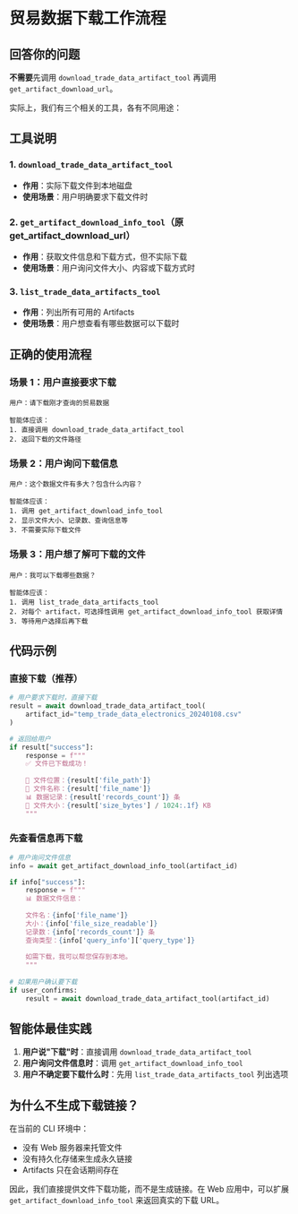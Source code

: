 # 贸易数据下载工作流程

## 回答你的问题

**不需要**先调用 `download_trade_data_artifact_tool` 再调用 `get_artifact_download_url`。

实际上，我们有三个相关的工具，各有不同用途：

## 工具说明

### 1. `download_trade_data_artifact_tool`
- **作用**：实际下载文件到本地磁盘
- **使用场景**：用户明确要求下载文件时

### 2. `get_artifact_download_info_tool`（原 get_artifact_download_url）
- **作用**：获取文件信息和下载方式，但不实际下载
- **使用场景**：用户询问文件大小、内容或下载方式时

### 3. `list_trade_data_artifacts_tool`
- **作用**：列出所有可用的 Artifacts
- **使用场景**：用户想查看有哪些数据可以下载时

## 正确的使用流程

### 场景 1：用户直接要求下载

```
用户：请下载刚才查询的贸易数据

智能体应该：
1. 直接调用 download_trade_data_artifact_tool
2. 返回下载的文件路径
```

### 场景 2：用户询问下载信息

```
用户：这个数据文件有多大？包含什么内容？

智能体应该：
1. 调用 get_artifact_download_info_tool
2. 显示文件大小、记录数、查询信息等
3. 不需要实际下载文件
```

### 场景 3：用户想了解可下载的文件

```
用户：我可以下载哪些数据？

智能体应该：
1. 调用 list_trade_data_artifacts_tool
2. 对每个 artifact，可选择性调用 get_artifact_download_info_tool 获取详情
3. 等待用户选择后再下载
```

## 代码示例

### 直接下载（推荐）

```python
# 用户要求下载时，直接下载
result = await download_trade_data_artifact_tool(
    artifact_id="temp_trade_data_electronics_20240108.csv"
)

# 返回给用户
if result["success"]:
    response = f"""
    ✅ 文件已下载成功！
    
    📁 文件位置：{result['file_path']}
    📄 文件名称：{result['file_name']}
    📊 数据记录：{result['records_count']} 条
    💾 文件大小：{result['size_bytes'] / 1024:.1f} KB
    """
```

### 先查看信息再下载

```python
# 用户询问文件信息
info = await get_artifact_download_info_tool(artifact_id)

if info["success"]:
    response = f"""
    📊 数据文件信息：
    
    文件名：{info['file_name']}
    大小：{info['file_size_readable']}
    记录数：{info['records_count']} 条
    查询类型：{info['query_info']['query_type']}
    
    如需下载，我可以帮您保存到本地。
    """
    
# 如果用户确认要下载
if user_confirms:
    result = await download_trade_data_artifact_tool(artifact_id)
```

## 智能体最佳实践

1. **用户说"下载"时**：直接调用 `download_trade_data_artifact_tool`
2. **用户询问文件信息时**：调用 `get_artifact_download_info_tool`
3. **用户不确定要下载什么时**：先用 `list_trade_data_artifacts_tool` 列出选项

## 为什么不生成下载链接？

在当前的 CLI 环境中：
- 没有 Web 服务器来托管文件
- 没有持久化存储来生成永久链接
- Artifacts 只在会话期间存在

因此，我们直接提供文件下载功能，而不是生成链接。在 Web 应用中，可以扩展 `get_artifact_download_info_tool` 来返回真实的下载 URL。